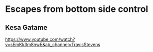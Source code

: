# Escapes from bottom side control

## Kesa Gatame

https://www.youtube.com/watch?v=sEmKk3m8nwE&ab_channel=TravisStevens

